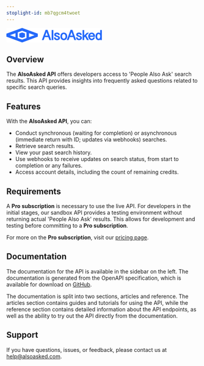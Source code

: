 ```yaml
---
stoplight-id: mb7qgcm4twoet
---
```


<!-- focus: false -->
![AlsoAsked Logo](../assets/images/logo-blue.png)

## Overview

The **AlsoAsked API** offers developers access to 'People Also Ask' search results. This API provides insights into
frequently asked questions related to specific search queries.

## Features

With the **AlsoAsked API**, you can:

- Conduct synchronous (waiting for completion) or asynchronous (immediate return with ID; updates via webhooks)
  searches.
- Retrieve search results.
- View your past search history.
- Use webhooks to receive updates on search status, from start to completion or any failures.
- Access account details, including the count of remaining credits.

## Requirements

A **Pro subscription** is necessary to use the live API. For developers in the initial stages, our sandbox API
provides a testing environment without returning actual 'People Also Ask' results. This allows for development and
testing before committing to a **Pro subscription**.

For more on the **Pro subscription**, visit our [pricing page](https://alsoasked.com/pricing).

## Documentation

The documentation for the API is available in the sidebar on the left. The documentation is generated from the OpenAPI specification, which is available for download on [GitHub](https://github.com/AlsoAsked/also-asked-api-specification/blob/main/openapi/openapi.yaml).

The documentation is split into two sections, articles and reference. The articles section contains guides and tutorials for using the API, while the reference section contains detailed information about the API endpoints, as well as the ability to try out the API directly from the documentation.

## Support

If you have questions, issues, or feedback, please contact us at [help@alsoasked.com](mailto:help@alsoasked.com).
